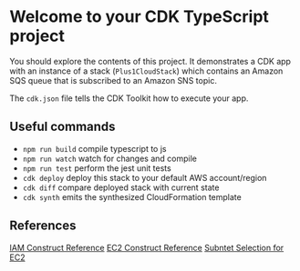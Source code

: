 # Welcome to your CDK TypeScript project

You should explore the contents of this project. It demonstrates a CDK app with an instance of a stack (`Plus1CloudStack`)
which contains an Amazon SQS queue that is subscribed to an Amazon SNS topic.

The `cdk.json` file tells the CDK Toolkit how to execute your app.

## Useful commands

* `npm run build`   compile typescript to js
* `npm run watch`   watch for changes and compile
* `npm run test`    perform the jest unit tests
* `cdk deploy`      deploy this stack to your default AWS account/region
* `cdk diff`        compare deployed stack with current state
* `cdk synth`       emits the synthesized CloudFormation template

## References 
[IAM Construct Reference](https://docs.aws.amazon.com/cdk/api/v2/docs/aws-cdk-lib.aws_iam-readme.html)
[EC2 Construct Reference](https://docs.aws.amazon.com/cdk/api/v2/docs/aws-cdk-lib.aws_ec2-readme.html)
[Subntet Selection for EC2](https://bobbyhadz.com/blog/aws-cdk-subnet-selection)